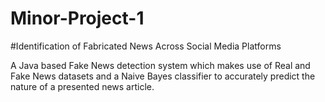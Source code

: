 # Minor-Project-1

#Identification of Fabricated News Across Social Media Platforms

A Java based Fake News detection system which makes use of Real and Fake News datasets and a Naive Bayes classifier to accurately predict the nature of a presented news article.
